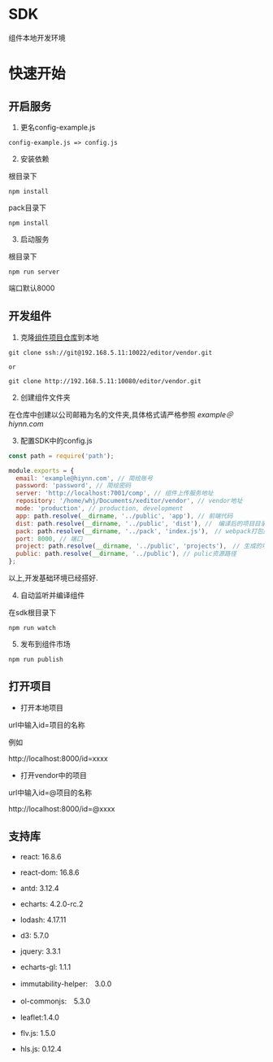 # SDK

组件本地开发环境

# 快速开始


## 开启服务

1. 更名config-example.js

```
config-example.js => config.js
```

2. 安装依赖

根目录下

```
npm install
```

pack目录下

```
npm install
```

3. 启动服务

根目录下

```
npm run server
```

端口默认8000

## 开发组件

1. 克隆[组件项目仓库](http://192.168.5.11:10080/editor/vendor)到本地

```
git clone ssh://git@192.168.5.11:10022/editor/vendor.git

or

git clone http://192.168.5.11:10080/editor/vendor.git
```

2. 创建组件文件夹

在仓库中创建以公司邮箱为名的文件夹,具体格式请严格参照 *example＠hiynn.com*

3. 配置SDK中的config.js

``` js
const path = require('path');

module.exports = {
  email: 'example@hiynn.com', // 简绘账号
  password: 'password', // 简绘密码
  server: 'http://localhost:7001/comp', // 组件上传服务地址
  repository: '/home/whj/Documents/xeditor/vendor', // vendor地址
  mode: 'production', // production, development
  app: path.resolve(__dirname, '../public', 'app'), // 前端代码
  dist: path.resolve(__dirname, '../public', 'dist'), //　编译后的项目目录
  pack: path.resolve(__dirname, '../pack', 'index.js'),　// webpack打包脚本路径
  port: 8000, // 端口
  project: path.resolve(__dirname, '../public', 'projects'),　// 生成的项目源路径
  public: path.resolve(__dirname, '../public'), // pulic资源路径
};
```

以上,开发基础环境已经搭好.

4. 自动监听并编译组件

在sdk根目录下

```
npm run watch
```

5. 发布到组件市场

```
npm run publish
```

## 打开项目

- 打开本地项目

url中输入id=项目的名称

例如

http://localhost:8000/id=xxxx

- 打开vendor中的项目

url中输入id=@项目的名称

http://localhost:8000/id=@xxxx

## 支持库

- react: 16.8.6

- react-dom: 16.8.6

- antd: 3.12.4

- echarts: 4.2.0-rc.2

- lodash: 4.17.11

- d3: 5.7.0

- jquery: 3.3.1

- echarts-gl: 1.1.1

- immutability-helper:　3.0.0

- ol-commonjs:　5.3.0

- leaflet:1.4.0

- flv.js: 1.5.0
  
- hls.js: 0.12.4